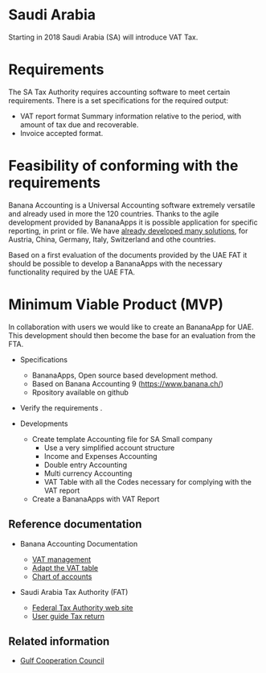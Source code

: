 # Saudi Arabia

Starting in 2018 Saudi Arabia (SA) will introduce VAT Tax.

# Requirements
The SA  Tax Authority requires accounting software to meet certain requirements. There is a set specifications for the required output:
* VAT report format 
  Summary information relative to the period, with amount of tax due and recoverable.
* Invoice accepted format.

# Feasibility of conforming with the requirements 
Banana Accounting is a Universal Accounting software extremely versatile and already used in more the 120 countries.
Thanks to the agile development provided by BananaApps it is possible application for specific reporting, in print or file.
We have [already developed many solutions](https://www.banana.ch/doc9/en/node/9058), for Austria, China, Germany, Italy, Switzerland and othe countries.
  
Based on a first evaluation of the documents provided by the UAE FAT it should be possible to develop a BananaApps with the necessary functionality required by the UAE FTA.

# Minimum Viable Product (MVP)

In collaboration with users we would like to create an BananaApp for UAE. 
This development should then become the base for an evaluation from the FTA.

* Specifications
  * BananaApps, Open source based development method.
  * Based on Banana Accounting 9 (https://www.banana.ch/)
  * Rpository available on github

* Verify the requirements
  .

* Developments
  * Create template  Accounting file for SA  Small company
    * Use a very simplified account structure
    * Income and Expenses Accounting
	* Double entry Accounting
	* Multi currency Accounting 
    * VAT Table with all the Codes necessary for complying with the VAT report  
  * Create a BananaApps with VAT Report
  

## Reference documentation 
* Banana Accounting Documentation
  * [VAT management](https://www.banana.ch/doc9/en/node/5079)
  * [Adapt the VAT table](https://www.banana.ch/doc9/en/node/8251)
  * [Chart of accounts](https://www.banana.ch/doc9/en/node/3838)
  
* Saudi Arabia Tax Authority (FAT)
  * [Federal Tax Authority web site](https://www.vat.gov.sa/en)
  * [User guide Tax return](https://www.vat.gov.sa/sites/default/files/2017-11-2/VAT_Manual_English_16_Nov.pdf)
  
## Related information
* [Gulf Cooperation Council](https://en.wikipedia.org/wiki/Gulf_Cooperation_Council)
